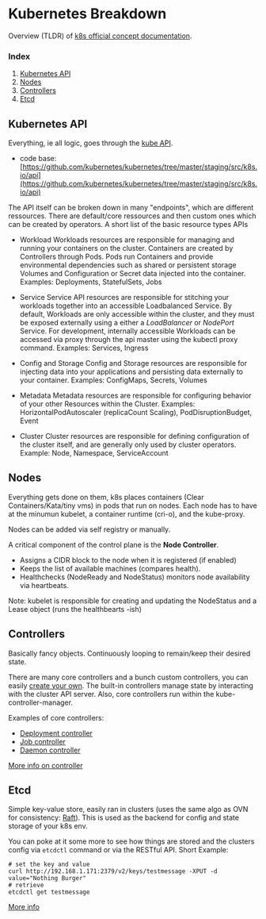 # Kubernetes Breakdown
Overview (TLDR) of [k8s official concept documentation](https://kubernetes.io/docs/concepts/).

### Index
1. [Kubernetes API](#kubernetes-api)
2. [Nodes](#nodes)
3. [Controllers](#controllers)
4. [Etcd](#etcd)


## Kubernetes API
Everything, ie all logic, goes through the [kube API](https://kubernetes.io/docs/concepts/overview/kubernetes-api/).
- code base: [https://github.com/kubernetes/kubernetes/tree/master/staging/src/k8s.io/api](https://github.com/kubernetes/kubernetes/tree/master/staging/src/k8s.io/api)

The API itself can be broken down in many "endpoints", which are different ressources. There are default/core ressources and then custom ones which can be created by operators.
A short list of the basic resource types APIs
- Workload
	Workloads resources are responsible for managing and running your containers on the cluster. Containers are created by Controllers through Pods. Pods run Containers and provide environmental dependencies such as shared or persistent storage Volumes and Configuration or Secret data injected into the container.
  Examples: Deployments, StatefulSets, Jobs

- Service
	Service API resources are responsible for stitching your workloads together into an accessible Loadbalanced Service. By default, Workloads are only accessible within the cluster, and they must be exposed externally using a either a *LoadBalancer* or *NodePort* Service. For development, internally accessible Workloads can be accessed via proxy through the api master using the kubectl proxy command.
	Examples: Services, Ingress

- Config and Storage
	Config and Storage resources are responsible for injecting data into your applications and persisting data externally to your container.
	Examples: ConfigMaps, Secrets, Volumes

- Metadata
	Metadata resources are responsible for configuring behavior of your other Resources within the Cluster.
	Examples: HorizontalPodAutoscaler (replicaCount Scaling), PodDisruptionBudget, Event

- Cluster
	Cluster resources are responsible for defining configuration of the cluster itself, and are generally only used by cluster operators.
	Example: Node, Namespace, ServiceAccount


## Nodes
Everything gets done on them, k8s places containers (Clear Containers/Kata/tiny vms) in pods that run on nodes.
Each node has to have at the minumun kubelet, a container runtime (cri-o), and the kube-proxy.

Nodes can be added via self registry or manually.

A critical component of the control plane is the **Node Controller**.
- Assigns a CIDR block to the node when it is registered (if enabled)
- Keeps the list of available machines (compares health).
- Healthchecks (NodeReady and NodeStatus) monitors node availability via heartbeats.

Note: kubelet is responsible for creating and updating the NodeStatus and a Lease object (runs the healthbearts -ish)


## Controllers
Basically fancy objects. Continuously looping to remain/keep their desired state.

There are many core controllers and a bunch custom controllers, you can easily [create your own](https://kubernetes.io/docs/concepts/extend-kubernetes/extend-cluster/#extension-patterns).
The built-in controllers manage state by interacting with the cluster API server. Also, core controllers run within the kube-controller-manager.

Examples of core controllers:
- [Deployment controller](https://github.com/kubernetes/kubernetes/blob/master/pkg/controller/deployment/deployment_controller.go)
- [Job controller](https://github.com/kubernetes/kubernetes/blob/master/pkg/controller/job/job_controller.go)
- [Daemon controller](https://github.com/kubernetes/kubernetes/blob/master/pkg/controller/daemon/daemon_controller.go)

[More info on controller](https://kubernetes.io/docs/concepts/architecture/controller/)


## Etcd
Simple key-value store, easily ran in clusters (uses the same algo as OVN for consistency: [Raft](https://raft.github.io/raft.pdf)).
This is used as the backend for config and state storage of your k8s env.

You can poke at it some more to see how things are stored and the clusters config via `etcdctl` command or via the RESTful API.
Short Example:
```
# set the key and value
curl http://192.168.1.171:2379/v2/keys/testmessage -XPUT -d value="Nothing Burger"
# retrieve
etcdctl get testmessage
```

[More info](https://etcd.io/docs/v3.4.0/learning/api/)
